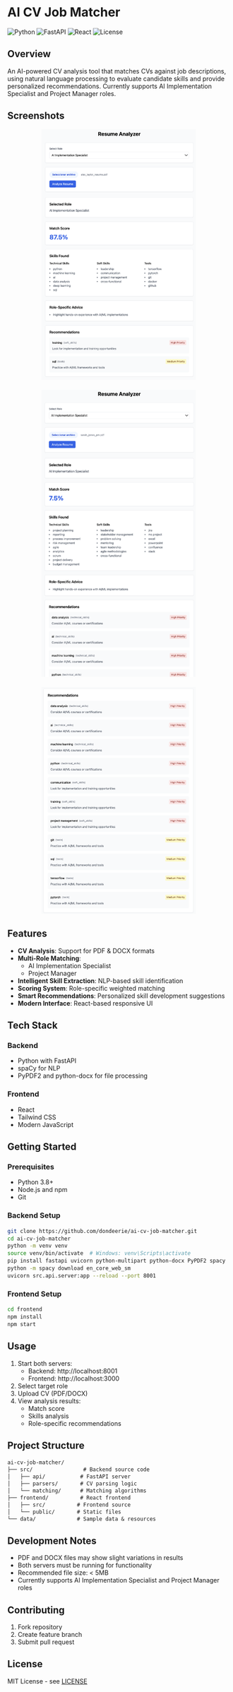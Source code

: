 # AI CV Job Matcher

![Python](https://img.shields.io/badge/python-v3.8+-blue.svg)
![FastAPI](https://img.shields.io/badge/FastAPI-0.109.0-green.svg)
![React](https://img.shields.io/badge/React-18.2.0-blue.svg)
![License](https://img.shields.io/badge/license-MIT-green.svg)

## Overview
An AI-powered CV analysis tool that matches CVs against job descriptions, using natural language processing to evaluate candidate skills and provide personalized recommendations. Currently supports AI Implementation Specialist and Project Manager roles.

## Screenshots
<div align="center">
  <img src="screenshots/analysis-results-AT-AIIS.png" alt="Analysis Results AT AIIS" width="350" style="margin-bottom: 20px;"/>
  <br>
  <img src="screenshots/analysis-results-SJ-AIIS.png" alt="Analysis Results SJ AIIS" width="350" style="margin-bottom: 20px;"/>
  <br>
  <img src="screenshots/recommendations-AIIS.png" alt="Recommendations AIIS" width="350"/>
</div>

## Features
- **CV Analysis**: Support for PDF & DOCX formats
- **Multi-Role Matching**: 
  - AI Implementation Specialist
  - Project Manager
- **Intelligent Skill Extraction**: NLP-based skill identification
- **Scoring System**: Role-specific weighted matching
- **Smart Recommendations**: Personalized skill development suggestions
- **Modern Interface**: React-based responsive UI

## Tech Stack

### Backend
- Python with FastAPI
- spaCy for NLP
- PyPDF2 and python-docx for file processing

### Frontend
- React
- Tailwind CSS
- Modern JavaScript

## Getting Started

### Prerequisites
- Python 3.8+
- Node.js and npm
- Git

### Backend Setup
```bash
git clone https://github.com/dondeerie/ai-cv-job-matcher.git
cd ai-cv-job-matcher
python -m venv venv
source venv/bin/activate  # Windows: venv\Scripts\activate
pip install fastapi uvicorn python-multipart python-docx PyPDF2 spacy
python -m spacy download en_core_web_sm
uvicorn src.api.server:app --reload --port 8001
```

### Frontend Setup
```bash
cd frontend
npm install
npm start
```

## Usage
1. Start both servers:
   - Backend: http://localhost:8001
   - Frontend: http://localhost:3000
2. Select target role
3. Upload CV (PDF/DOCX)
4. View analysis results:
   - Match score
   - Skills analysis
   - Role-specific recommendations

## Project Structure
```
ai-cv-job-matcher/
├── src/                # Backend source code
│   ├── api/           # FastAPI server
│   ├── parsers/       # CV parsing logic
│   └── matching/      # Matching algorithms
├── frontend/          # React frontend
│   ├── src/          # Frontend source
│   └── public/       # Static files
└── data/             # Sample data & resources
```

## Development Notes
- PDF and DOCX files may show slight variations in results
- Both servers must be running for functionality
- Recommended file size: < 5MB
- Currently supports AI Implementation Specialist and Project Manager roles

## Contributing
1. Fork repository
2. Create feature branch
3. Submit pull request

## License
MIT License - see [LICENSE](LICENSE)